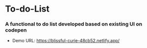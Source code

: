 # To-do-List
### A functional to do list developed based on existing UI on codepen
- Demo URL: https://blissful-curie-48cb52.netlify.app/
